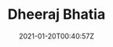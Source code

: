 ---
title: "Dheeraj Bhatia"
date: 2021-01-20T00:40:57Z
position : 'Graduate Student'
description : "More about Dheeraj"
image : '/images/avatar/franco.jpg'
tags : ['active']
draft: true

---